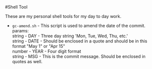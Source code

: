 #Shell Tool

These are my personal shell tools for my day to day work.

- `gc-amend.sh` - This script is used to amend the date of the commit.  
  params:  
	string - DAY - Three day string 'Mon, Tue, Wed, Thu, etc.'  
	string - DATE - Should be enclosed in a quote and should be in this format "May 1" or "Apr 15"   
	number - YEAR - Four digit format  
	string - MSG - This is the commit message. Should be enclosed in quotes as well.  
